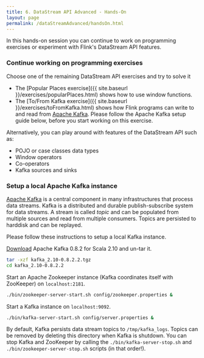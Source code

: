 ```yaml
---
title: 6. DataStream API Advanced - Hands-On
layout: page
permalink: /dataStreamAdvanced/handsOn.html
---
```


In this hands-on session you can continue to work on programming exercises or experiment with Flink's DataStream API features. 

### Continue working on programming exercises


Choose one of the remaining DataStream API exercises and try to solve it

- The [Popular Places exercise]({{ site.baseurl }}/exercises/popularPlaces.html) shows how to use window functions.
- The [To/From Kafka exercise]({{ site.baseurl }}/exercises/toFromKafka.html) shows how Flink programs can write to and read from [Apache Kafka](http://kafka.apache.org). Please follow the Apache Kafka setup guide below, before you start working on this exercise.

Alternatively, you can play around with features of the DataStream API such as:

- POJO or case classes data types
- Window operators
- Co-operators
- Kafka sources and sinks

### Setup a local Apache Kafka instance

[Apache Kafka](http://kafka.apache.org) is a central component in many infrastructures that process data streams. Kafka is a distributed and durable publish-subscribe system for data streams. A stream is called *topic* and can be populated from multiple sources and read from multiple consumers. Topics are persisted to harddisk and can be replayed.

Please follow these instructions to setup a local Kafka instance.

[Download](https://www.apache.org/dyn/closer.cgi?path=/kafka/0.8.2.2/kafka_2.10-0.8.2.2.tgz) Apache Kafka 0.8.2 for Scala 2.10 and un-tar it.

~~~bash
tar -xzf kafka_2.10-0.8.2.2.tgz
cd kafka_2.10-0.8.2.2
~~~

Start an Apache Zookeeper instance (Kafka coordinates itself with ZooKeeper) on `localhost:2181`.

~~~bash
./bin/zookeeper-server-start.sh config/zookeeper.properties &
~~~

Start a Kafka instance on `localhost:9092`.

~~~bash
./bin/kafka-server-start.sh config/server.properties &
~~~

By default, Kafka persists data stream topics to `/tmp/kafka_logs`. Topics can be removed by deleting this directory when Kafka is shutdown. You can stop Kafka and ZooKeeper by calling the `./bin/kafka-server-stop.sh` and `./bin/zookeeper-server-stop.sh` scripts (in that order!).
